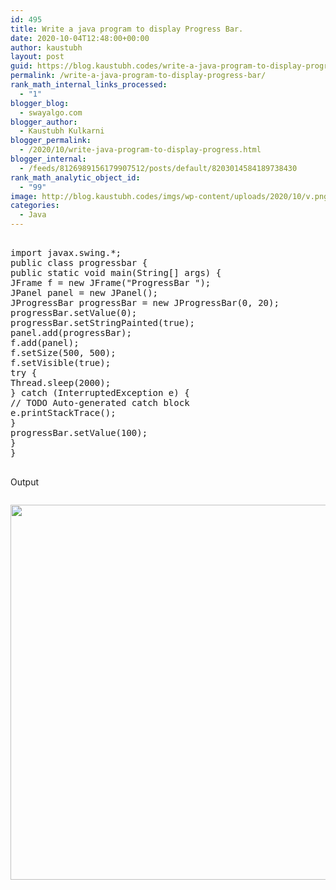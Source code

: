 ```yaml
---
id: 495
title: Write a java program to display Progress Bar.
date: 2020-10-04T12:48:00+00:00
author: kaustubh
layout: post
guid: https://blog.kaustubh.codes/write-a-java-program-to-display-progress-bar/
permalink: /write-a-java-program-to-display-progress-bar/
rank_math_internal_links_processed:
  - "1"
blogger_blog:
  - swayalgo.com
blogger_author:
  - Kaustubh Kulkarni
blogger_permalink:
  - /2020/10/write-java-program-to-display-progress.html
blogger_internal:
  - /feeds/8126989156179907512/posts/default/8203014584189738430
rank_math_analytic_object_id:
  - "99"
image: http://blog.kaustubh.codes/imgs/wp-content/uploads/2020/10/v.png
categories:
  - Java
---
```

<pre><br />import javax.swing.*;<br />public class progressbar {<br />public static void main(String[] args) {<br />JFrame f = new JFrame("ProgressBar ");<br />JPanel panel = new JPanel();<br />JProgressBar progressBar = new JProgressBar(0, 20);<br />progressBar.setValue(0);<br />progressBar.setStringPainted(true);<br />panel.add(progressBar);<br />f.add(panel);<br />f.setSize(500, 500);<br />f.setVisible(true);<br />try {<br />Thread.sleep(2000);<br />} catch (InterruptedException e) {<br />// TODO Auto-generated catch block<br />e.printStackTrace();<br />}<br />progressBar.setValue(100);<br />}<br />}<br /><br /></pre>

Output 

<div style="clear: both;">
  <a href="http://blog.kaustubh.codes/imgs/wp-content/uploads/2020/10/v.png" style="display: block; padding: 1em 0; text-align: center; "><img alt="" border="0" width="600" data-original-height="768" data-original-width="1366" src="http://blog.kaustubh.codes/imgs/wp-content/uploads/2020/10/v-300x169.png" /></a>
</div>

